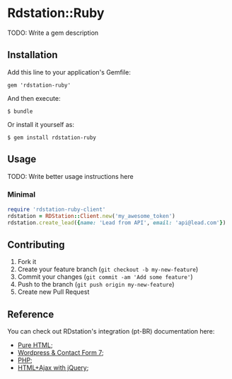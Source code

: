 # Rdstation::Ruby

TODO: Write a gem description

## Installation

Add this line to your application's Gemfile:

    gem 'rdstation-ruby'

And then execute:

    $ bundle

Or install it yourself as:

    $ gem install rdstation-ruby

## Usage

TODO: Write better usage instructions here

### Minimal
```ruby
require 'rdstation-ruby-client'
rdstation = RDStation::Client.new('my_awesome_token')
rdstation.create_lead({name: 'Lead from API', email: 'api@lead.com'})
```

## Contributing

1. Fork it
2. Create your feature branch (`git checkout -b my-new-feature`)
3. Commit your changes (`git commit -am 'Add some feature'`)
4. Push to the branch (`git push origin my-new-feature`)
5. Create new Pull Request

## Reference

You can check out RDstation's integration (pt-BR) documentation here:

- [Pure HTML](https://gist.github.com/pedrobachiega/3298970);
- [Wordpress & Contact Form 7](https://gist.github.com/pedrobachiega/3277536);
- [PHP](https://gist.github.com/pedrobachiega/3248293);
- [HTML+Ajax with jQuery](https://gist.github.com/pedrobachiega/3248013);
